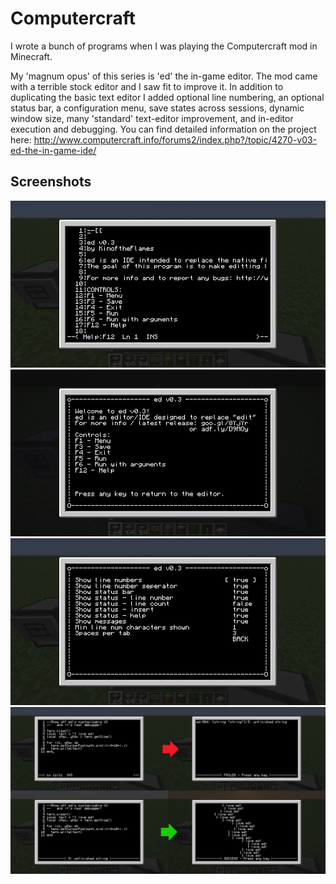 Computercraft
===

I wrote a bunch of programs when I was playing the Computercraft mod in Minecraft. 

My 'magnum opus' of this series is 'ed' the in-game editor. The mod came with a terrible stock editor and I saw fit to improve it. In addition to duplicating the basic text editor I added optional line numbering, an optional status bar, a configuration menu, save states across sessions, dynamic window size, many 'standard' text-editor improvement, and in-editor execution and debugging.
You can find detailed information on the project here: http://www.computercraft.info/forums2/index.php?/topic/4270-v03-ed-the-in-game-ide/

Screenshots
---
![alt tag](/screenshots/editor.jpg)
![alt tag](/screenshots/help.jpg)
![alt tag](/screenshots/options.jpg)
![alt tag](/screenshots/debugger.jpg)
